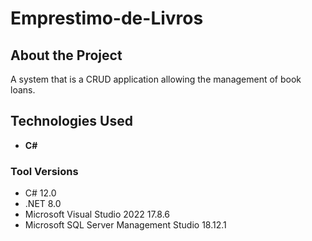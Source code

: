 # Emprestimo-de-Livros

## About the Project
A system that is a CRUD application allowing the management of book loans.

## Technologies Used
- **C#**

### Tool Versions
- C# 12.0  
- .NET 8.0  
- Microsoft Visual Studio 2022 17.8.6  
- Microsoft SQL Server Management Studio 18.12.1
